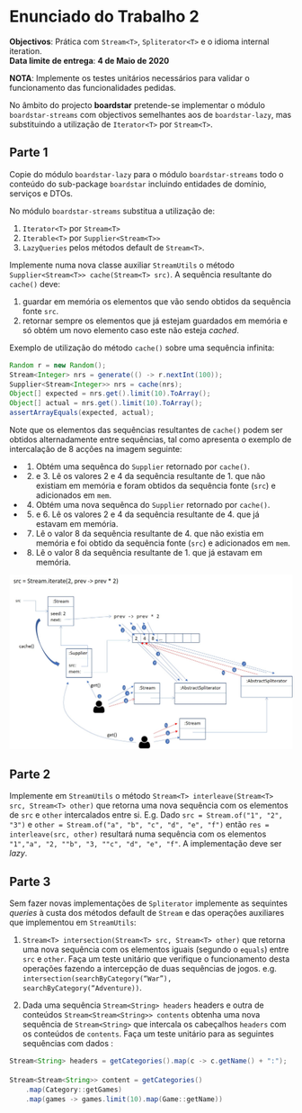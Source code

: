 # Enunciado do Trabalho 2

**Objectivos**: Prática com `Stream<T>`, `Spliterator<T>` e o idioma internal
iteration.
<br>
**Data limite de entrega**: **4 de Maio de 2020**

**NOTA**: Implemente os testes unitários necessários para validar o
funcionamento das funcionalidades pedidas.

No âmbito do projecto **boardstar** pretende-se implementar o módulo 
`boardstar-streams` com objectivos semelhantes aos de `boardstar-lazy`,
mas substituindo a utilização de `Iterator<T>` por `Stream<T>`. 

## Parte 1

Copie do módulo `boardstar-lazy` para o módulo `boardstar-streams` todo o conteúdo
do sub-package `boardstar` incluindo entidades de domínio, serviços e DTOs.

No módulo `boardstar-streams` substitua a utilização de:
1. `Iterator<T>` por `Stream<T>`
2. `Iterable<T>` por `Supplier<Stream<T>>`
2. `LazyQueries` pelos métodos default de `Stream<T>`.

Implemente numa nova classe auxiliar `StreamUtils` o método 
`Supplier<Stream<T>> cache(Stream<T> src)`.
A sequência resultante do `cache()` deve:
1. guardar em memória os elementos que vão sendo obtidos da sequência fonte `src`.
2. retornar sempre os elementos que já estejam guardados em
memória e só obtém um novo elemento caso este não esteja _cached_.

Exemplo de utilização do método `cache()` sobre uma sequência infinita:

```java
Random r = new Random();
Stream<Integer> nrs = generate(() -> r.nextInt(100));
Supplier<Stream<Integer>> nrs = cache(nrs);
Object[] expected = nrs.get().limit(10).ToArray();
Object[] actual = nrs.get().limit(10).ToArray();
assertArrayEquals(expected, actual);
```

Note que os elementos das sequências resultantes de `cache()` podem ser obtidos alternadamente
entre sequências, tal como apresenta o exemplo de intercalação de 8 acções na imagem seguinte:

* 1. Obtém uma sequênca do `Supplier` retornado por `cache()`.
* 2. e 3. Lê os valores 2 e 4 da sequência resultante de 1. que não existiam em memória e
foram obtidos da sequência fonte (`src`) e adicionados em `mem`.
* 4. Obtém uma nova sequênca do `Supplier` retornado por `cache()`.
* 5. e 6. Lê os valores 2 e 4 da sequência resultante de 4. que já estavam em memória.
* 7. Lê o valor 8 da sequência resultante de 4. que não existia em memória e
foi obtido da sequência fonte (`src`) e adicionados em `mem`.
* 8. Lê o valor 8 da sequência resultante de 1. que já estavam em memória.

<img src="assets/cache.jpg" width="800px"/> 

## Parte 2

Implemente em `StreamUtils` o método `Stream<T> interleave(Stream<T> src, Stream<T> other)`
que retorna uma nova sequência com os elementos de `src` e `other` intercalados entre si.
E.g. Dado `src = Stream.of("1", "2", "3")` e `other = Stream.of("a", "b", "c", "d", "e", "f")` então 
`res = interleave(src, other)` resultará numa sequência com os elementos 
`"1","a", "2, ""b", "3, ""c", "d", "e", "f"`.
A implementação deve ser _lazy_.

## Parte 3

Sem fazer novas implementações de `Spliterator` implemente as sequintes _queries_ à custa dos
métodos default de `Stream` e das operações auxiliares que implementou em `StreamUtils`:

1. `Stream<T> intersection(Stream<T> src, Stream<T> other)` que retorna uma nova sequência com os
elementos iguais (segundo o `equals`) entre `src` e `other`.
Faça um teste unitário que verifique o funcionamento desta operações fazendo a intercepção de
duas sequências de jogos. e.g. `intersection(searchByCategory(“War”), searchByCategory(“Adventure))`.

2. Dada uma sequência `Stream<String> headers` headers e outra de conteúdos `Stream<Stream<String>> contents`
obtenha uma nova sequência de `Stream<String>` que intercala os cabeçalhos `headers` com os conteúdos de `contents`.
Faça um teste unitário para as seguintes sequências com dados :

```java
Stream<String> headers = getCategories().map(c -> c.getName() + ":");

Stream<Stream<String>> content = getCategories()
    .map(Category::getGames)
    .map(games -> games.limit(10).map(Game::getName))
```